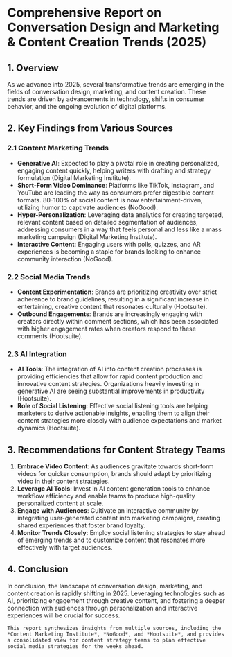 # Comprehensive Report on Conversation Design and Marketing & Content Creation Trends (2025)

## 1. Overview
As we advance into 2025, several transformative trends are emerging in the fields of conversation design, marketing, and content creation. These trends are driven by advancements in technology, shifts in consumer behavior, and the ongoing evolution of digital platforms.

## 2. Key Findings from Various Sources

### 2.1 Content Marketing Trends
- **Generative AI**: Expected to play a pivotal role in creating personalized, engaging content quickly, helping writers with drafting and strategy formulation (Digital Marketing Institute).
- **Short-Form Video Dominance**: Platforms like TikTok, Instagram, and YouTube are leading the way as consumers prefer digestible content formats. 80-100% of social content is now entertainment-driven, utilizing humor to captivate audiences (NoGood).
- **Hyper-Personalization**: Leveraging data analytics for creating targeted, relevant content based on detailed segmentation of audiences, addressing consumers in a way that feels personal and less like a mass marketing campaign (Digital Marketing Institute).
- **Interactive Content**: Engaging users with polls, quizzes, and AR experiences is becoming a staple for brands looking to enhance community interaction (NoGood).

### 2.2 Social Media Trends
- **Content Experimentation**: Brands are prioritizing creativity over strict adherence to brand guidelines, resulting in a significant increase in entertaining, creative content that resonates culturally (Hootsuite).
- **Outbound Engagements**: Brands are increasingly engaging with creators directly within comment sections, which has been associated with higher engagement rates when creators respond to these comments (Hootsuite).

### 2.3 AI Integration
- **AI Tools**: The integration of AI into content creation processes is providing efficiencies that allow for rapid content production and innovative content strategies. Organizations heavily investing in generative AI are seeing substantial improvements in productivity (Hootsuite).
- **Role of Social Listening**: Effective social listening tools are helping marketers to derive actionable insights, enabling them to align their content strategies more closely with audience expectations and market dynamics (Hootsuite).

## 3. Recommendations for Content Strategy Teams
1. **Embrace Video Content**: As audiences gravitate towards short-form videos for quicker consumption, brands should adapt by prioritizing video in their content strategies.
2. **Leverage AI Tools**: Invest in AI content generation tools to enhance workflow efficiency and enable teams to produce high-quality personalized content at scale.
3. **Engage with Audiences**: Cultivate an interactive community by integrating user-generated content into marketing campaigns, creating shared experiences that foster brand loyalty.
4. **Monitor Trends Closely**: Employ social listening strategies to stay ahead of emerging trends and to customize content that resonates more effectively with target audiences.

## 4. Conclusion
In conclusion, the landscape of conversation design, marketing, and content creation is rapidly shifting in 2025. Leveraging technologies such as AI, prioritizing engagement through creative content, and fostering a deeper connection with audiences through personalization and interactive experiences will be crucial for success.
```
This report synthesizes insights from multiple sources, including the *Content Marketing Institute*, *NoGood*, and *Hootsuite*, and provides a consolidated view for content strategy teams to plan effective social media strategies for the weeks ahead.